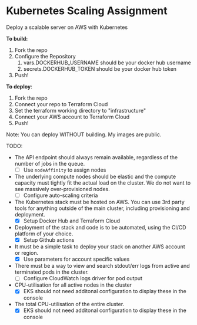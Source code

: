 Kubernetes Scaling Assignment
===
Deploy a scalable server on AWS with Kubernetes

**To build:**
1. Fork the repo
2. Configure the Repository
   1. vars.DOCKERHUB_USERNAME should be your docker hub username
   2. secrets.DOCKERHUB_TOKEN should be your docker hub token
3. Push!

**To deploy**:
1. Fork the repo
2. Connect your repo to Terraform Cloud
3. Set the terraform working directory to "infrastructure"
4. Connect your AWS account to Terraform Cloud
5. Push!

Note: You can deploy WITHOUT building.  My images are public.

TODO:
 - The API endpoint should always remain available, regardless of the number of jobs in the queue.
   - [ ] Use `nodeAffinity` to assign nodes
 - The underlying compute nodes should be elastic and the compute capacity must tightly fit the actual load on the cluster. We do not want to see massively over-provisioned nodes.
   - [ ] Configure auto-scaling criteria
 - The Kubernetes stack must be hosted on AWS. You can use 3rd party tools for anything outside of the main cluster, including provisioning and deployment.
   - [x] Setup Docker Hub and Terraform Cloud
 - Deployment of the stack and code is to be automated, using the CI/CD platform of your choice.
   - [x] Setup Github actions
 - It must be a simple task to deploy your stack on another AWS account or region.
   - [x] Use parameters for account specific values
 - There must be a way to view and search stdout/err logs from active and terminated pods in the cluster.
   - [ ] Configure CloudWatch logs driver for pod output
 - CPU-utilisation for all active nodes in the cluster
   - [x] EKS should not need additonal configuration to display these in the console
 - The total CPU-utilisation of the entire cluster.
   - [x] EKS should not need additonal configuration to display these in the console
